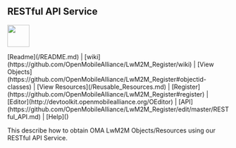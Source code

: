## RESTful API Service
<p>
	<img src="https://pbs.twimg.com/profile_images/461906120211062784/bJ84SApS.jpeg" width="50">
</p>
[Readme](/README.md) | [wiki](https://github.com/OpenMobileAlliance/LwM2M_Register/wiki) | [View Objects](https://github.com/OpenMobileAlliance/LwM2M_Register#objectid-classes) | [View Resources](/Reusable_Resources.md) | [Register](https://github.com/OpenMobileAlliance/LwM2M_Register#register) | [Editor](http://devtoolkit.openmobilealliance.org/OEditor) | [API](https://github.com/OpenMobileAlliance/LwM2M_Register/edit/master/RESTful_API.md) | [Help]()

This describe how to obtain OMA LwM2M Objects/Resources using our RESTful API Service.

